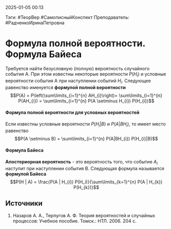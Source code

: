 2025-01-05 00:13

Тэги: #ТеорВер #СамописныйКонспект
Преподаватель: #РадченкоИринаПетровна
# Формула полной вероятности. Формула Байеса

Требуется найти безусловную (полную) вероятность случайного события A. При этом известны некоторые вероятности $P(H_{i})$ и условные вероятности события A при наступлении событий $H_{i}$. Следующее равенство именуется **формулой полной вероятности**
$$P(A) = P\left(\sum\limits_{i=1}^{n} AH_{i}\right)= \sum\limits_{i=1}^{n} P(AH_{i}) = \sum\limits_{i=1}^{n} P(A \setminus H_{i}) P(H_{i})$$
#### Формула полной вероятности для условных вероятностей
Если известны условные вероятности $P(H_{i}| B)$ и $P(A| BH_{i})$, то имеет место равенство
$$P(A \setminus B) = \sum\limits_{i=1}^{n} P(A|BH_{i}) P(H_{i}|B)$$
#### Формула Байеса
**Апостериорная вероятность** - это вероятность того, что событие $A_{i}$ наступит при наступлении события B.
Следующая формула называется **формулой Байеса**
$$P(H | A) = \frac{P(A | H_{i}) P(H_i)}{\sum\limits_{k=1}^{n} P(A | H_{k}) P(H_{k})}$$

## Источники
1. Назаров А. А., Терпугов А. Ф. Теория вероятностей и случайных процессов: Учебное пособие. Томск.: НТЛ. 2006. 204 с.